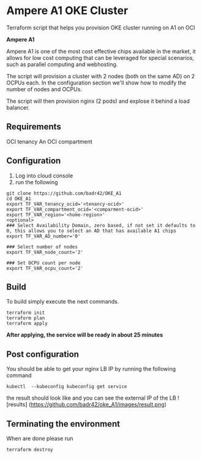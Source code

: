 # Ampere A1 OKE Cluster

Terraform script that helps you provision OKE cluster running on A1 on OCI

**Ampere A1** 

Ampere A1 is one of the most cost effective chips available in the market, it allows for low cost computing that can be leveraged for special scenarios, such as parallel computing and webhosting.

The script will provision a cluster with 2 nodes (both on the same AD) on 2 OCPUs each. In the configuration section we'll show how to modify the number of nodes and OCPUs.

The script will then provision nginx (2 pods) and explose it behind a load balancer.

## Requirements
OCI tenancy
An OCI compartment

## Configuration

1. Log into cloud console 
2. run the following 
```
git clone https://github.com/badr42/OKE_A1
cd OKE_A1
export TF_VAR_tenancy_ocid='<tenancy-ocid>'
export TF_VAR_compartment_ocid='<comparment-ocid>'
export TF_VAR_region='<home-region>'
<optional>
### Select Availability Domain, zero based, if not set it defaults to 0, this allows you to select an AD that has available A1 chips
export TF_VAR_AD_number='0'

### Select number of nodes
export TF_VAR_node_count='2'

### Set OCPU count per node
export TF_VAR_ocpu_count='2'

```



## Build
To build simply execute the next commands. 
```
terraform init
terraform plan
terraform apply
```


**After applying, the service will be ready in about 25 minutes**  



## Post configuration

You should be able to get your nginx LB IP by running the following command 

```
kubectl  --kubeconfig kubeconfig get service

```


the result should look like and you can see the external IP of the LB
![results] (https://github.com/badr42/oke_A1/images/result.png)


## Terminating the environment
When are done please run

```
terraform destroy

```

